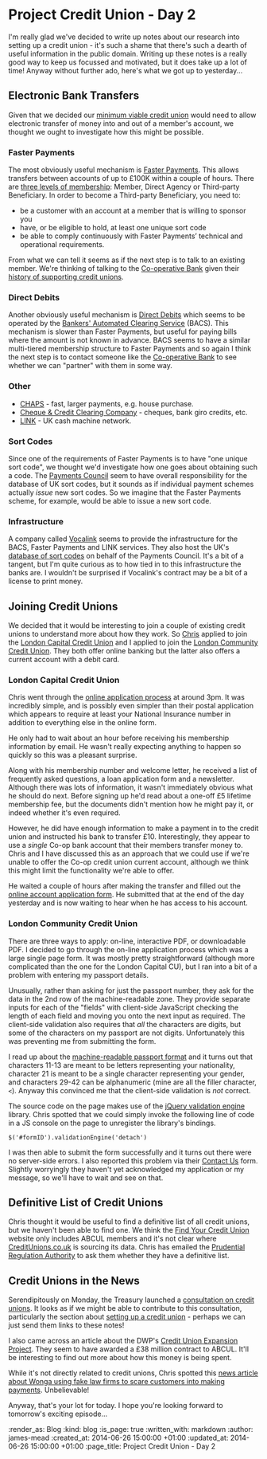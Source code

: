 Project Credit Union - Day 2
============================

I'm really glad we've decided to write up notes about our research into setting up a credit union - it's such a shame that there's such a dearth of useful information in the public domain. Writing up these notes is a really good way to keep us focussed and motivated, but it does take up a lot of time! Anyway without further ado, here's what we got up to yesterday...

## Electronic Bank Transfers

Given that we decided our [minimum viable credit union][Minimum Viable Credit Union] would need to allow electronic transfer of money into and out of a member's account, we thought we ought to investigate how this might be possible.

### Faster Payments

The most obviously useful mechanism is [Faster Payments][]. This allows transfers between accounts of up to £100K within a couple of hours. There are [three levels of membership][Faster Payments Membership]: Member, Direct Agency or Third-party Beneficiary. In order to become a Third-party Beneficiary, you need to:

* be a customer with an account at a member that is willing to sponsor you
* have, or be eligible to hold, at least one unique sort code
* be able to comply continuously with Faster Payments’ technical and operational requirements.

From what we can tell it seems as if the next step is to talk to an existing member. We're thinking of talking to the [Co-operative Bank][] given their [history of supporting credit unions][Co-operative Bank Social Enterprises].

### Direct Debits

Another obviously useful mechanism is [Direct Debits][] which seems to be operated by the [Bankers' Automated Clearing Service][BACS] (BACS). This mechanism is slower than Faster Payments, but useful for paying bills where the amount is not known in advance. BACS seems to have a similar multi-tiered membership structure to Faster Payments and so again I think the next step is to contact someone like the [Co-operative Bank][] to see whether we can "partner" with them in some way.

### Other

* [CHAPS][] - fast, larger payments, e.g. house purchase.
* [Cheque & Credit Clearing Company][] - cheques, bank giro credits, etc.
* [LINK][] - UK cash machine network.

### Sort Codes

Since one of the requirements of Faster Payments is to have "one unique sort code", we thought we'd investigate how one goes about obtaining such a code. The [Payments Council][] seem to have overall responsibility for the database of UK sort codes, but it sounds as if individual payment schemes actually _issue_ new sort codes. So we imagine that the Faster Payments scheme, for example, would be able to issue a new sort code.

### Infrastructure

A company called [Vocalink][] seems to provide the infrastructure for the BACS, Faster Payments and LINK services. They also host the UK's [database of sort codes][] on behalf of the Payments Council. It's a bit of a tangent, but I'm quite curious as to how tied in to this infrastructure the banks are. I wouldn't be surprised if Vocalink's contract may be a bit of a license to print money.


## Joining Credit Unions

We decided that it would be interesting to join a couple of existing credit unions to understand more about how they work. So [Chris][] applied to join the [London Capital Credit Union][] and I applied to join the [London Community Credit Union][]. They both offer online banking but the latter also offers a current account with a debit card.

### London Capital Credit Union

Chris went through the [online application process][London Capital CU application] at around 3pm. It was incredibly simple, and is possibly even simpler than their postal application which appears to require at least your National Insurance number in addition to everything else in the online form.

He only had to wait about an hour before receiving his membership information by email. He wasn't really expecting anything to happen so quickly so this was a pleasant surprise.

Along with his membership number and welcome letter, he received a list of frequently asked questions, a loan application form and a newsletter. Although there was lots of information, it wasn't immediately obvious what he should do next. Before signing up he'd read about a one-off £5 lifetime membership fee, but the documents didn't mention how he might pay it, or indeed whether it's even required.

However, he did have enough information to make a payment in to the credit union and instructed his bank to transfer £10. Interestingly, they appear to use a _single_ Co-op bank account that their members transfer money to. Chris and I have discussed this as an approach that we could use if we're unable to offer the Co-op credit union current account, although we think this might limit the functionality we're able to offer.

He waited a couple of hours after making the transfer and filled out the [online account application form][London Capital CU online account]. He submitted that at the end of the day yesterday and is now waiting to hear when he has access to his account.

### London Community Credit Union

There are three ways to apply: on-line, interactive PDF, or downloadable PDF. I decided to go through the on-line application process which was a large single page form. It was mostly pretty straightforward (although more complicated than the one for the London Capital CU), but I ran into a bit of a problem with entering my passport details.

Unusually, rather than asking for just the passport number, they ask for the data in the 2nd row of the machine-readable zone. They provide separate inputs for each of the "fields" with client-side JavaScript checking the length of each field and moving you onto the next input as required. The client-side validation also requires that *all* the characters are digits, but some of the characters on my passport are not digits. Unfortunately this was preventing me from submitting the form.

I read up about the [machine-readable passport format][] and it turns out that characters 11-13 are meant to be letters representing your nationality, character 21 is meant to be a single character representing your gender, and characters 29-42 can be alphanumeric (mine are all the filler character, `<`). Anyway this convinced me that the client-side validation is *not* correct.

The source code on the page makes use of the [jQuery validation engine][] library. Chris spotted that we could simply invoke the following line of code in a JS console on the page to unregister the library's bindings.

    $('#formID').validationEngine('detach')

I was then able to submit the form successfully and it turns out there were no server-side errors. I also reported this problem via their [Contact Us][London Community CU Contact Us] form. Slightly worryingly they haven't yet acknowledged my application or my message, so we'll have to wait and see on that.

## Definitive List of Credit Unions

Chris thought it would be useful to find a definitive list of all credit unions, but we haven't been able to find one. We think the [Find Your Credit Union][] website only includes ABCUL members and it's not clear where [CreditUnions.co.uk][] is sourcing its data. Chris has emailed the [Prudential Regulation Authority][] to ask them whether they have a definitive list.

## Credit Unions in the News

Serendipitously on Monday, the Treasury launched a [consultation on credit unions][HM Treasury Credit Union Consultation]. It looks as if we might be able to contribute to this consultation, particularly the section about [setting up a credit union][] - perhaps we can just send them links to these notes!

I also came across an article about the DWP's [Credit Union Expansion Project][]. They seem to have awarded a £38 million contract to ABCUL. It'll be interesting to find out more about how this money is being spent.

While it's not directly related to credit unions, Chris spotted this [news article about Wonga using fake law firms to scare customers into making payments][Naughty Wonga]. Unbelievable!

Anyway, that's your lot for today. I hope you're looking forward to tomorrow's exciting episode...

[Minimum Viable Credit Union]: /project-credit-union-day-1#minimum-viable-credit-union
[Faster Payments]: http://www.fasterpayments.org.uk/
[Faster Payments Membership]: http://www.fasterpayments.org.uk/membership/criteria-faster-payments-membership
[Co-operative Bank Social Enterprises]: https://www.co-operativebank.co.uk/aboutus/ourbusiness/ethicalpolicy/social-enterprises
[Co-operative Bank]: https://www.co-operativebank.co.uk/
[Direct Debits]: http://www.directdebit.co.uk/
[BACS]: http://www.bacs.co.uk/
[CHAPS]: http://www.chapsco.co.uk/
[Payments Council]: http://www.paymentscouncil.org.uk/
[LINK]: http://www.link.co.uk/
[Chris]: /chris-roos
[London Capital Credit Union]: http://www.credit-union.coop/
[London Capital CU application]: https://credit-union.securecu.co.uk/05009633a0/secure.asp?section=197
[London Capital CU online account]: https://credit-union.securecu.co.uk/05009633a0/pins.asp?section=8
[London Community Credit Union]: http://londoncu.co.uk/
[London Community CU Contact Us]: http://londoncu.co.uk/?page_id=41
[machine-readable passport format]: http://en.wikipedia.org/wiki/Machine-readable_passport#Format
[jQuery validation engine]: https://github.com/posabsolute/jQuery-Validation-Engine
[CreditUnions.co.uk]: http://creditunions.co.uk/
[Prudential Regulation Authority]: http://www.bankofengland.co.uk/pra/pages/default.aspx
[Cheque & Credit Clearing Company]: http://www.chequeandcredit.co.uk/
[Vocalink]: http://www.vocalink.com/
[database of sort codes]: http://www.vocalink.com/products/payments/customer-support-services/extended-industry-sort-code-directory.aspx
[Find Your Credit Union]: http://www.findyourcreditunion.co.uk/
[HM Treasury Credit Union Consultation]: https://www.gov.uk/government/consultations/british-credit-unions-at-50-call-for-evidence
[setting up a credit union]: https://www.gov.uk/government/consultations/british-credit-unions-at-50-call-for-evidence/call-for-evidence-british-credit-unions-at-50#setting-up-a-credit-union
[Credit Union Expansion Project]: https://www.gov.uk/government/news/credit-union-38-million-expansion-deal-signed
[Naughty Wonga]: http://www.bbc.co.uk/news/business-28015456


:render_as: Blog
:kind: blog
:is_page: true
:written_with: markdown
:author: james-mead
:created_at: 2014-06-26 15:00:00 +01:00
:updated_at: 2014-06-26 15:00:00 +01:00
:page_title: Project Credit Union - Day 2
